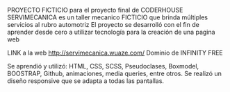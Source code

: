 PROYECTO FICTICIO para el proyecto final de CODERHOUSE
SERVIMECANICA es un taller mecanico FICTICIO que brinda múltiples servicios al rubro automotriz
El proyecto se desarrolló con el fin de aprender desde cero a utilizar tecnología para la creación de una pagina web

LINK a la web http://servimecanica.wuaze.com/
Dominio de INFINITY FREE

Se aprendió y utilizó:
HTML, CSS, SCSS, Pseudoclases, Boxmodel, BOOSTRAP, Github, animaciones, media queries, entre otros.
Se realizó un diseño responsive que se adapta a todas las pantallas.


